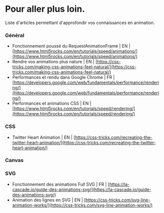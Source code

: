# Pour aller plus loin.

Liste d'articles permettant d'approfondir vos connaissances en animation.


### Général 

- Fonctionnement poussé du RequestAnimationFrame | EN | [https://www.html5rocks.com/en/tutorials/speed/animations/](https://www.html5rocks.com/en/tutorials/speed/animations/)
- Rendre vos animations plus nature | EN | [https://css-tricks.com/making-css-animations-feel-natural/](https://css-tricks.com/making-css-animations-feel-natural/)
- Performances et rendu dans Google Chrome | FR | [https://developers.google.com/web/fundamentals/performance/rendering/](https://developers.google.com/web/fundamentals/performance/rendering/)
- Performances et animations CSS | EN | [https://www.html5rocks.com/en/tutorials/speed/rendering/](https://www.html5rocks.com/en/tutorials/speed/rendering/)

### CSS
- Twitter Heart Animation | EN | [https://css-tricks.com/recreating-the-twitter-heart-animation/](https://css-tricks.com/recreating-the-twitter-heart-animation/)

### Canvas


### SVG
- Fonctionnement des animations Full SVG | FR | [https://la-cascade.io/guide-des-animations-svg/](https://la-cascade.io/guide-des-animations-svg/)
- Animation des lignes en SVG | EN | [https://css-tricks.com/svg-line-animation-works/](https://css-tricks.com/svg-line-animation-works/)